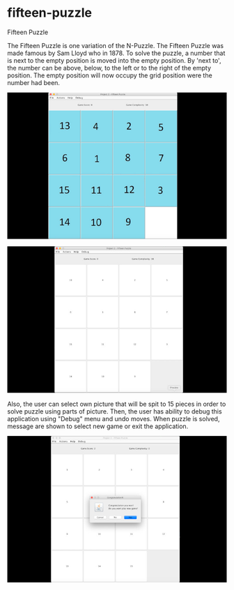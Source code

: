 # fifteen-puzzle
Fifteen Puzzle

The Fifteen Puzzle is one variation of the N-Puzzle. The Fifteen Puzzle was made famous by Sam Lloyd who in 1878. To solve the puzzle, a number that is next to the empty position is moved into the empty position. By 'next to', the number can be above, below, to the left or to the right of the empty position. The empty position will now occupy the grid position were the number had been.

![Screenshot 1](screenshots/fifteen_puzzle_1.jpg "Screenshot 1")

![Screenshot 2](screenshots/fifteen_puzzle_2.jpg "Screenshot 2")

Also, the user can select own picture that will be spit to 15 pieces in order to solve puzzle using parts of picture. Then, the user has ability to debug this application using "Debug" menu and undo moves. When puzzle is solved, message are shown to select new game or exit the application.

![Screenshot 3](screenshots/fifteen_puzzle_3.jpg "Screenshot 3")